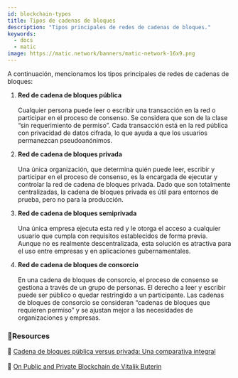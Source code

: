 ```yaml
---
id: blockchain-types
title: Tipos de cadenas de bloques
description: "Tipos principales de redes de cadenas de bloques."
keywords:
  - docs
  - matic
image: https://matic.network/banners/matic-network-16x9.png
---
```


A continuación, mencionamos los tipos principales de redes de cadenas de bloques:

1. **Red de cadena de bloques pública** <br></br>
 Cualquier persona puede leer o escribir una transacción en la red o participar en el proceso de consenso. Se considera que son de la clase “sin requerimiento de permiso”. Cada transacción está en la red pública con privacidad de datos cifrada, lo que ayuda a que los usuarios permanezcan pseudoanónimos.

2. **Red de cadena de bloques privada** <br></br>
 Una única organización, que determina quién puede leer, escribir y participar en el proceso de consenso, es la encargada de ejecutar y controlar la red de cadena de bloques privada. Dado que son totalmente centralizadas, la cadena de bloques privada es útil para entornos de prueba, pero no para la producción.

3. **Red de cadena de bloques semiprivada** <br></br>
 Una única empresa ejecuta esta red y le otorga el acceso a cualquier usuario que cumpla con requisitos establecidos de forma previa. Aunque no es realmente descentralizada, esta solución es atractiva para el uso entre empresas y en aplicaciones gubernamentales.

4. **Red de cadena de bloques de consorcio** <br></br>
 En una cadena de bloques de consorcio, el proceso de consenso se gestiona a través de un grupo de personas. El derecho a leer y escribir puede ser público o quedar restringido a un participante. Las cadenas de bloques de consorcio se consideran “cadenas de bloques que requieren permiso” y se ajustan mejor a las necesidades de organizaciones y empresas.

### **:scroll:Resources**

:page_facing_up: [Cadena de bloques pública versus privada: Una comparativa integral](https://www.blockchain-council.org/blockchain/public-vs-private-blockchain-a-comprehensive-comparison/)<br></br>
 :book: [On Public and Private Blockchain de Vitalik Buterin](https://blog.ethereum.org/2015/08/07/on-public-and-private-blockchains/)
